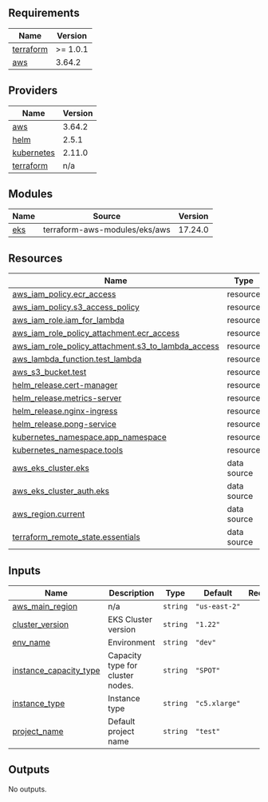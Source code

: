 ## Requirements

| Name | Version |
|------|---------|
| <a name="requirement_terraform"></a> [terraform](#requirement\_terraform) | >= 1.0.1 |
| <a name="requirement_aws"></a> [aws](#requirement\_aws) | 3.64.2 |

## Providers

| Name | Version |
|------|---------|
| <a name="provider_aws"></a> [aws](#provider\_aws) | 3.64.2 |
| <a name="provider_helm"></a> [helm](#provider\_helm) | 2.5.1 |
| <a name="provider_kubernetes"></a> [kubernetes](#provider\_kubernetes) | 2.11.0 |
| <a name="provider_terraform"></a> [terraform](#provider\_terraform) | n/a |

## Modules

| Name | Source | Version |
|------|--------|---------|
| <a name="module_eks"></a> [eks](#module\_eks) | terraform-aws-modules/eks/aws | 17.24.0 |

## Resources

| Name | Type |
|------|------|
| [aws_iam_policy.ecr_access](https://registry.terraform.io/providers/hashicorp/aws/3.64.2/docs/resources/iam_policy) | resource |
| [aws_iam_policy.s3_access_policy](https://registry.terraform.io/providers/hashicorp/aws/3.64.2/docs/resources/iam_policy) | resource |
| [aws_iam_role.iam_for_lambda](https://registry.terraform.io/providers/hashicorp/aws/3.64.2/docs/resources/iam_role) | resource |
| [aws_iam_role_policy_attachment.ecr_access](https://registry.terraform.io/providers/hashicorp/aws/3.64.2/docs/resources/iam_role_policy_attachment) | resource |
| [aws_iam_role_policy_attachment.s3_to_lambda_access](https://registry.terraform.io/providers/hashicorp/aws/3.64.2/docs/resources/iam_role_policy_attachment) | resource |
| [aws_lambda_function.test_lambda](https://registry.terraform.io/providers/hashicorp/aws/3.64.2/docs/resources/lambda_function) | resource |
| [aws_s3_bucket.test](https://registry.terraform.io/providers/hashicorp/aws/3.64.2/docs/resources/s3_bucket) | resource |
| [helm_release.cert-manager](https://registry.terraform.io/providers/hashicorp/helm/latest/docs/resources/release) | resource |
| [helm_release.metrics-server](https://registry.terraform.io/providers/hashicorp/helm/latest/docs/resources/release) | resource |
| [helm_release.nginx-ingress](https://registry.terraform.io/providers/hashicorp/helm/latest/docs/resources/release) | resource |
| [helm_release.pong-service](https://registry.terraform.io/providers/hashicorp/helm/latest/docs/resources/release) | resource |
| [kubernetes_namespace.app_namespace](https://registry.terraform.io/providers/hashicorp/kubernetes/latest/docs/resources/namespace) | resource |
| [kubernetes_namespace.tools](https://registry.terraform.io/providers/hashicorp/kubernetes/latest/docs/resources/namespace) | resource |
| [aws_eks_cluster.eks](https://registry.terraform.io/providers/hashicorp/aws/3.64.2/docs/data-sources/eks_cluster) | data source |
| [aws_eks_cluster_auth.eks](https://registry.terraform.io/providers/hashicorp/aws/3.64.2/docs/data-sources/eks_cluster_auth) | data source |
| [aws_region.current](https://registry.terraform.io/providers/hashicorp/aws/3.64.2/docs/data-sources/region) | data source |
| [terraform_remote_state.essentials](https://registry.terraform.io/providers/hashicorp/terraform/latest/docs/data-sources/remote_state) | data source |

## Inputs

| Name | Description | Type | Default | Required |
|------|-------------|------|---------|:--------:|
| <a name="input_aws_main_region"></a> [aws\_main\_region](#input\_aws\_main\_region) | n/a | `string` | `"us-east-2"` | no |
| <a name="input_cluster_version"></a> [cluster\_version](#input\_cluster\_version) | EKS Cluster version | `string` | `"1.22"` | no |
| <a name="input_env_name"></a> [env\_name](#input\_env\_name) | Environment | `string` | `"dev"` | no |
| <a name="input_instance_capacity_type"></a> [instance\_capacity\_type](#input\_instance\_capacity\_type) | Capacity type for cluster nodes. | `string` | `"SPOT"` | no |
| <a name="input_instance_type"></a> [instance\_type](#input\_instance\_type) | Instance type | `string` | `"c5.xlarge"` | no |
| <a name="input_project_name"></a> [project\_name](#input\_project\_name) | Default project name | `string` | `"test"` | no |

## Outputs

No outputs.
